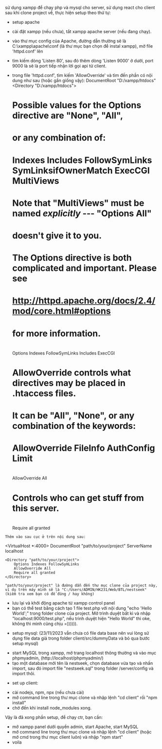 sử dụng xampp để chạy php và mysql cho server, sử dụng react cho client
sau khi clone project về, thực hiện setup theo thứ tự:
* setup apache
- cài đặt xampp (nếu chưa), tắt xampp apache server (nếu đang chạy).
- vào thư mục config của Apache, đường dẫn thường sẽ là C:\xampp\apache\conf (là thư mục bạn chọn để instal xampp), mở file 'httpd.conf' lên
- tìm kiếm dòng 'Listen 80', sau đó thêm dòng 'Listen 9000' ở dưới, port 9000 là sẽ là port tiếp nhận lời gọi api từ client.
- trong file 'httpd.conf', tìm kiếm 'AllowOverride' và tìm đến phần có nội dung như sau (hoặc gần giống vậy):
DocumentRoot "D:/xampp/htdocs"
<Directory "D:/xampp/htdocs">
    #
    # Possible values for the Options directive are "None", "All",
    # or any combination of:
    #   Indexes Includes FollowSymLinks SymLinksifOwnerMatch ExecCGI MultiViews
    #
    # Note that "MultiViews" must be named *explicitly* --- "Options All"
    # doesn't give it to you.
    #
    # The Options directive is both complicated and important.  Please see
    # http://httpd.apache.org/docs/2.4/mod/core.html#options
    # for more information.
    #
    Options Indexes FollowSymLinks Includes ExecCGI

    #
    # AllowOverride controls what directives may be placed in .htaccess files.
    # It can be "All", "None", or any combination of the keywords:
    #   AllowOverride FileInfo AuthConfig Limit
    #
    AllowOverride All

    #
    # Controls who can get stuff from this server.
    #
    Require all granted
</Directory>

	Thêm vào sau cục ở trên nội dung sau:
<VirtualHost *:4000>
    DocumentRoot "path/to/your/project"
    ServerName localhost

    <Directory "path/to/your/project">
        Options Indexes FollowSymLinks
        AllowOverride All
        Require all granted
    </Directory>
</VirtualHost>

	"path/to/your/project" là đường dẫn đến thư mục clone của project này, ví dụ trên máy mình sẽ là "C:/Users/ADMIN/HK231/Web/BTL/nestseek" (kiểm tra xem bạn có để đúng / hay không)

- lưu lại và khởi động apache từ xampp control panel
- bạn có thể test bằng cách tạo 1 file test.php với nội dung "echo 'Hello World';" trong folder clone của project. Mở trình duyệt bất kì và nhập "localhost:9000/test.php", nếu trình duyệt hiện "Hello World" thì oke, không thì mình cũng chịu =)))))).


* setup mysql: (23/11/2023 vẫn chưa có file data base nên vui lòng sử dụng file data giả trong folder client/src/dummyData và bỏ qua bước setup mysql)
- start MySQL trong xampp, mở trang localhost thông thường và vào mục phpmyadmin, (http://localhost/phpmyadmin/)
- tạo một database mới tên là nestseek, chọn database vừa tạo và nhấn import, sau đó import file "nestseek.sql" trong folder /server/config và import thôi.

* set up client:
- cài nodejs, npm, npx (nếu chưa cài)
- mở command line trong thư mục clone và nhập lệnh "cd client" rồi "npm install"
- chờ đến khi install node_modules xong.

Vậy là đã xong phần setup, để chạy ctr, bạn cần:
- mở xampp panel dưới quyền admin, start Apache, start MySQL
- mở command line trong thư mục clone và nhập lệnh "cd client" (hoặc mở cmd trong thư mục client luôn) và nhập "npm start"
- voila








